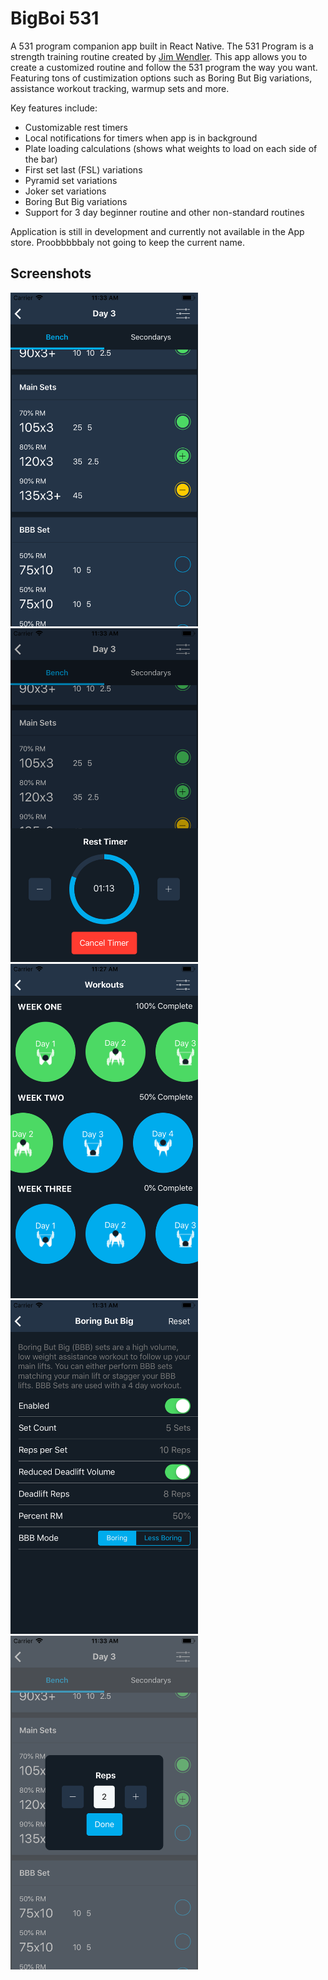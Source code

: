 # BigBoi 531

A 531 program companion app built in React Native. The 531 Program is a strength training routine created by [Jim Wendler](https://jimwendler.com/). This app allows you to create a customized routine and follow the 531 program the way you want. Featuring tons of custimization options such as Boring But Big variations, assistance workout tracking, warmup sets and more.

Key features include:

- Customizable rest timers
- Local notifications for timers when app is in background
- Plate loading calculations (shows what weights to load on each side of the bar)
- First set last (FSL) variations
- Pyramid set variations
- Joker set variations
- Boring But Big variations
- Support for 3 day beginner routine and other non-standard routines

Application is still in development and currently not available in the App store. Proobbbbbaly not going to keep the current name.

## Screenshots

<p float="left">
    <img alt="Lift Screen" src="./other/screenshots/liftscreen.png" width="300px">
    <img alt="Rest Timer" src="./other/screenshots/timer.png" width="300px">
    <img alt="Workout Select Screen" src="./other/screenshots/workoutselect.png" width="300px">
    <img alt="BBB Settings Screen" src="./other/screenshots/settings.png" width="300px">
    <img alt="Adjust Reps" src="./other/screenshots/reps.png" width="300px">
</p>

